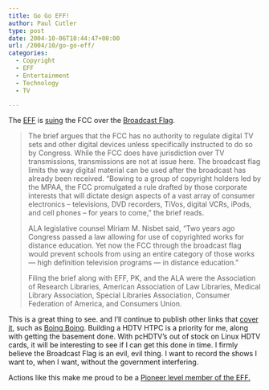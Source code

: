```yaml
---
title: Go Go EFF!
author: Paul Cutler
type: post
date: 2004-10-06T10:44:47+00:00
url: /2004/10/go-go-eff/
categories:
  - Copyright
  - EFF
  - Entertainment
  - Technology
  - TV

---
```

The [EFF][1] is [suing][2] the FCC over the [Broadcast Flag][3].

> The brief argues that the FCC has no authority to regulate digital TV sets and other digital devices unless specifically instructed to do so by Congress. While the FCC does have jurisdiction over TV transmissions, transmissions are not at issue here. The broadcast flag limits the way digital material can be used after the broadcast has already been received. &#8220;Bowing to a group of copyright holders led by the MPAA, the FCC promulgated a rule drafted by those corporate interests that will dictate design aspects of a vast array of consumer electronics &#8211; televisions, DVD recorders, TiVos, digital VCRs, iPods, and cell phones &#8211; for years to come,&#8221; the brief reads.
> 
> ALA legislative counsel Miriam M. Nisbet said, &#8220;Two years ago Congress passed a law allowing for use of copyrighted works for distance education. Yet now the FCC through the broadcast flag would prevent schools from using an entire category of those works &#8212; high definition television programs &#8212; in distance education.&#8221;
> 
> Filing the brief along with EFF, PK, and the ALA were the Association of Research Libraries, American Association of Law Libraries, Medical Library Association, Special Libraries Association, Consumer Federation of America, and Consumers Union.

This is a great thing to see. and I&#8217;ll continue to publish other links that [cover it][4], such as [Boing Boing][5]. Building a HDTV HTPC is a priority for me, along with getting the basement done. With pcHDTV&#8217;s out of stock on Linux HDTV cards, it will be interesting to see if I can get this done in time. I firmly believe the Broadcast Flag is an evil, evil thing. I want to record the shows I want to, when I want, without the government interfering.

Actions like this make me proud to be a [Pioneer level member of the EFF.][6]

 [1]: http://www.eff.org
 [2]: http://www.eff.org/news/archives/2004_10.php#001968
 [3]: http://www.eff.org/IP/Video/HDTV/
 [4]: http://www.boingboing.net/2004/10/05/eff_suing_the_fcc_ov.html
 [5]: http://www.boingboing.net
 [6]: https://secure.eff.org/site/apps/ka/sl/singlepledgebasket.asp?c=esJNJ5OWF&b=131889&en=gfLGIMNvH8IDLPPpG3IEJQNzEpKQLTPyGiKMJQOsGhK1H